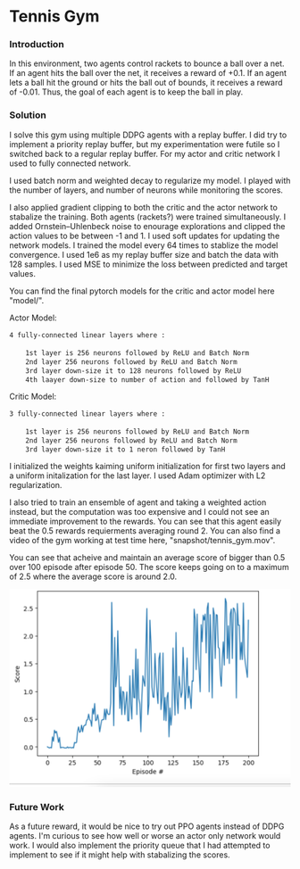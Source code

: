 # Tennis Gym

[image1]: https://user-images.githubusercontent.com/10624937/42135623-e770e354-7d12-11e8-998d-29fc74429ca2.gif "Trained Agent"


### Introduction

In this environment, two agents control rackets to bounce a ball over a net. If an agent hits the ball over the net, it receives a reward of +0.1.  If an agent lets a ball hit the ground or hits the ball out of bounds, it receives a reward of -0.01.  Thus, the goal of each agent is to keep the ball in play.



### Solution

I solve this gym using multiple DDPG agents with a replay buffer. I did try to implement a priority replay buffer, but my experimentation were futile so I switched back to a regular replay buffer. For my actor and critic network I used to fully connected network. 

I used batch norm and weighted decay to regularize my model. I played with the number of layers, and number of neurons while monitoring the scores. 

I also applied gradient clipping to both the critic and the actor network to stabalize the training. Both agents (rackets?) were trained simultaneously. I added Ornstein–Uhlenbeck noise to enourage explorations and clipped the action values to be between -1 and 1. I used soft updates for updating the network models. I trained the model every 64 times to stablize the model convergence. I used 1e6 as my replay buffer size and batch the data with 128 samples. I used MSE to minimize the loss between predicted and target values. 


You can find the final pytorch models for the critic and actor model here "model/". 


Actor Model: 

    4 fully-connected linear layers where :
    
        1st layer is 256 neurons followed by ReLU and Batch Norm
        2nd layer 256 neurons followed by ReLU and Batch Norm
        3rd layer down-size it to 128 neurons followed by ReLU
        4th laayer down-size to number of action and followed by TanH


Critic Model:

    3 fully-connected linear layers where :
    
        1st layer is 256 neurons followed by ReLU and Batch Norm
        2nd layer 256 neurons followed by ReLU and Batch Norm
        3rd layer down-size it to 1 neron followed by TanH

I initialized the weights kaiming uniform initialization for first two layers and a uniform initalization for the last layer. I used Adam optimizer with L2 regularization. 

I also tried to train an ensemble of agent and taking a weighted action instead, but the computation was too expensive and I could not see an immediate improvement to the rewards. You can see that this agent easily beat the 0.5 rewards requierments averaging round 2. You can also find a video of the gym working at test time here, "snapshot/tennis_gym.mov". 

You can see that acheive and maintain an average score of bigger than 0.5 over 100 episode after episode 50. The score keeps going on to a maximum of 2.5 where the average score is around 2.0. 

![Alt text](/snapshot/training_score.png)

###  Future Work

As a future reward, it would be nice to try out PPO agents instead of DDPG agents. I'm curious to see how well or worse an actor only network would work. I would also implement the priority queue that I had attempted to implement to see if it might help with stabalizing the scores.

